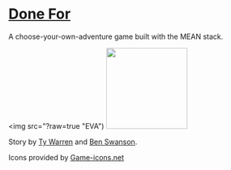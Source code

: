 # [Done For](http://donefor.bentswanson.com)
A choose-your-own-adventure game built with the MEAN stack.

<img src="?raw=true "EVA")
<img src="https://cdn.rawgit.com/qwerji/done_for/blob/master/client/imgs/items/eva.svg" width="160px" />

Story by [Ty Warren](https://github.com/punkty) and [Ben Swanson](https://github.com/qwerji).

Icons provided by [Game-icons.net](http://game-icons.net)
